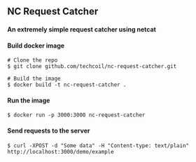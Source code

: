 ## NC Request Catcher

#### An extremely simple request catcher using netcat

#### Build docker image

```
# Clone the repo
$ git clone github.com/techcoil/nc-request-catcher.git

# Build the image
$ docker build -t nc-request-catcher .
```

#### Run the image

```
$ docker run -p 3000:3000 nc-request-catcher
```

#### Send requests to the server

```
$ curl -XPOST -d "Some data" -H "Content-type: text/plain" http://localhost:3000/demo/example
```
